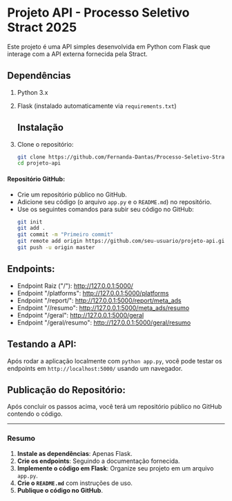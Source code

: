 # Projeto API - Processo Seletivo Stract 2025

Este projeto é uma API simples desenvolvida em Python com Flask que interage com a API externa fornecida pela Stract.

## Dependências

1. Python 3.x
2. Flask (instalado automaticamente via `requirements.txt`)

   ## Instalação

1. Clone o repositório:
   ```bash
   git clone https://github.com/Fernanda-Dantas/Processo-Seletivo-Stract-2025
   cd projeto-api

   
####  **Repositório GitHub**:
   - Crie um repositório público no GitHub.
   - Adicione seu código (o arquivo `app.py` e o `README.md`) no repositório.
   - Use os seguintes comandos para subir seu código no GitHub:
     ```bash
     git init
     git add .
     git commit -m "Primeiro commit"
     git remote add origin https://github.com/seu-usuario/projeto-api.git
     git push -u origin master
     ```
 ## Endpoints:
- Endpoint Raiz ("/"): http://127.0.0.1:5000/
- Endpoint "/platforms": http://127.0.0.1:5000/platforms
- Endpoint "/report/<platform>": http://127.0.0.1:5000/report/meta_ads
- Endpoint "/<platform>/resumo":  http://127.0.0.1:5000/meta_ads/resumo
- Endpoint "/geral": http://127.0.0.1:5000/geral
- Endpoint "/geral/resumo": http://127.0.0.1:5000/geral/resumo
  
##  **Testando a API**:
   Após rodar a aplicação localmente com `python app.py`, você pode testar os endpoints em `http://localhost:5000/` usando um navegador.

##  **Publicação do Repositório**:
   Após concluir os passos acima, você terá um repositório público no GitHub contendo o código.

---


### Resumo
1. **Instale as dependências**: Apenas Flask.
2. **Crie os endpoints**: Seguindo a documentação fornecida.
3. **Implemente o código em Flask**: Organize seu projeto em um arquivo `app.py`.
4. **Crie o `README.md`** com instruções de uso.
5. **Publique o código no GitHub**.
